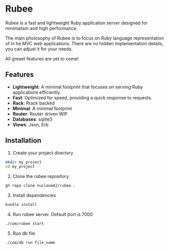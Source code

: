 # Rubee

Rubee is a fast and lightweight Ruby application server designed for minimalism and high performance.

The main pholosophy of Rubee is to focus on Ruby language representation of in he MVC web applications. There are no hidden implementation details, you can adjust it for your needs.

All greaet features are yet to come!

## Features

- **Lightweight**: A minimal footprint that focuses on serving Ruby applications efficiently.
- **Fast**: Optimized for speed, providing a quick response to requests.
- **Rack**: Rrack backed
- **Minimal**: A minimal footprint
- **Router**: Router driven WIP
- **Databases**: sqlite3
- **Views**: Json, Erb

## Installation

1. Create your project directory
```bash
mkdir my_project
cd my_project
```

2. Clone the rubee repository
```bash
gh repo clone nucleom42/rubee .
```

3. Install dependencies
```bash
bundle install
```

4. Run rubee server. Default port is 7000
```bash
./com/rubee start
```

5. Run db file
```bash
./com/db run file_name
```



